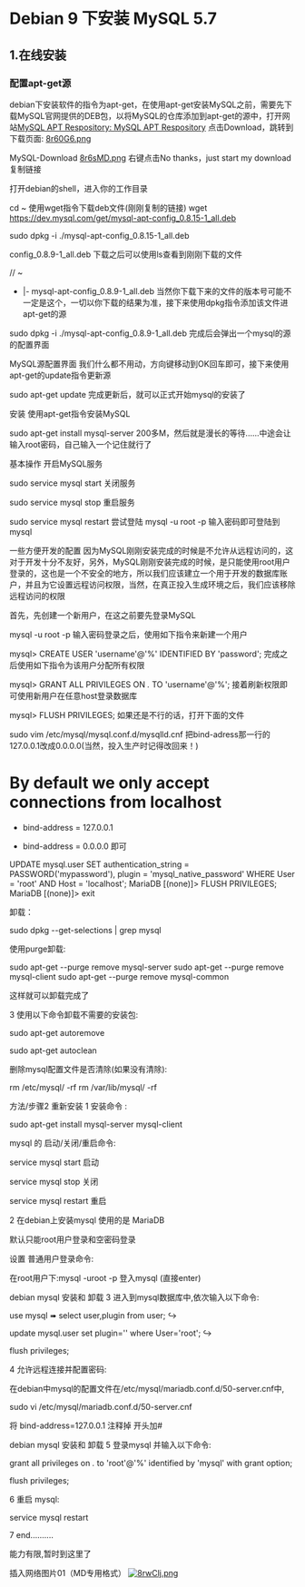# Debian 9 下安装 MySQL 5.7
## 1.在线安装
### 配置apt-get源
debian下安装软件的指令为apt-get，在使用apt-get安装MySQL之前，需要先下载MySQL官网提供的DEB包，以将MySQL的仓库添加到apt-get的源中，打开网站[MySQL APT Respository:
MySQL APT Respository](https://dev.mysql.com/downloads/repo/apt/ "MySQL APT Respository") 
点击Download，跳转到下载页面:
[8r60G6.png](https://s1.ax1x.com/2020/03/19/8r60G6.png)

MySQL-Download
[8r6sMD.png](https://s1.ax1x.com/2020/03/19/8r6sMD.png)
右键点击No thanks，just start my download复制链接

打开debian的shell，进入你的工作目录

cd ~
使用wget指令下载deb文件(刚刚复制的链接)
wget https://dev.mysql.com/get/mysql-apt-config_0.8.15-1_all.deb

sudo dpkg -i ./mysql-apt-config_0.8.15-1_all.deb


config_0.8.9-1_all.deb
下载之后可以使用ls查看到刚刚下载的文件

// ~
+ |- mysql-apt-config_0.8.9-1_all.deb
当然你下载下来的文件的版本号可能不一定是这个，一切以你下载的结果为准，接下来使用dpkg指令添加该文件进apt-get的源

sudo dpkg -i ./mysql-apt-config_0.8.9-1_all.deb
完成后会弹出一个mysql的源的配置界面


MySQL源配置界面
我们什么都不用动，方向键移动到OK回车即可，接下来使用apt-get的update指令更新源

sudo apt-get update
完成更新后，就可以正式开始mysql的安装了

安装
使用apt-get指令安装MySQL

sudo apt-get install mysql-server
200多M，然后就是漫长的等待......中途会让输入root密码，自己输入一个记住就行了

基本操作
开启MySQL服务

sudo service mysql start
关闭服务

sudo service mysql stop
重启服务

sudo service mysql restart
尝试登陆
mysql -u root -p
输入密码即可登陆到mysql

一些方便开发的配置
因为MySQL刚刚安装完成的时候是不允许从远程访问的，这对于开发十分不友好，另外，MySQL刚刚安装完成的时候，是只能使用root用户登录的，这也是一个不安全的地方，所以我们应该建立一个用于开发的数据库账户，并且为它设置远程访问权限，当然，在真正投入生成环境之后，我们应该移除远程访问的权限

首先，先创建一个新用户，在这之前要先登录MySQL

mysql -u root -p
输入密码登录之后，使用如下指令来新建一个用户

mysql> CREATE USER 'username'@'%' IDENTIFIED BY 'password';
完成之后使用如下指令为该用户分配所有权限

mysql> GRANT ALL PRIVILEGES ON *.* TO 'username'@'%';
接着刷新权限即可使用新用户在任意host登录数据库

mysql> FLUSH PRIVILEGES;
如果还是不行的话，打开下面的文件

sudo vim /etc/mysql/mysql.conf.d/mysqlld.cnf
把bind-adress那一行的127.0.0.1改成0.0.0.0(当然，投入生产时记得改回来！)

  # By default we only accept connections from localhost
- bind-address    = 127.0.0.1
+ bind-address    = 0.0.0.0
即可



UPDATE mysql.user SET authentication_string = PASSWORD('mypassword'), plugin = 'mysql_native_password' WHERE User = 'root' AND Host = 'localhost';
MariaDB [(none)]> FLUSH PRIVILEGES;
MariaDB [(none)]> exit




卸载：

sudo dpkg --get-selections | grep mysql


使用purge卸载:

sudo apt-get --purge remove mysql-server
sudo apt-get --purge remove mysql-client
sudo apt-get --purge remove mysql-common

这样就可以卸载完成了

3
使用以下命令卸载不需要的安装包:

sudo apt-get autoremove

sudo apt-get autoclean

删除mysql配置文件是否清除(如果没有清除):

rm /etc/mysql/ -rf
rm /var/lib/mysql/ -rf


方法/步骤2 重新安装
1
安装命令 :

sudo apt-get install mysql-server mysql-client

mysql 的 启动/关闭/重启命令:

service mysql start 启动

service mysql stop 关闭

service mysql restart 重启

2
在debian上安装mysql 使用的是 MariaDB 

默认只能root用户登录和空密码登录

设置 普通用户登录命令:

在root用户下:mysql -uroot -p 登入mysql (直接enter)

debian mysql 安装和 卸载
3
进入到mysql数据库中,依次输入以下命令:

use mysql  ➠ select user,plugin from user; ↪︎

update mysql.user set plugin='' where User='root'; ↪︎

flush privileges;

4
允许远程连接并配置密码:

在debian中mysql的配置文件在/etc/mysql/mariadb.conf.d/50-server.cnf中,

sudo vi /etc/mysql/mariadb.conf.d/50-server.cnf

将 bind-address=127.0.0.1 注释掉 开头加#

debian mysql 安装和 卸载
5
登录mysql 并输入以下命令:

grant all privileges on *.* to 'root'@'%' identified by 'mysql' with grant option;

flush privileges;

6
重启 mysql:

service mysql restart

7
end..........

能力有限,暂时到这里了






插入网络图片01（MD专用格式）
[![8rwClj.png](https://s1.ax1x.com/2020/03/19/8rwClj.png)](https://imgchr.com/i/8rwClj)




